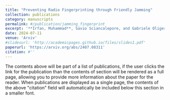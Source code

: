 ```yaml
---
title: "Preventing Radio Fingerprinting through Friendly Jamming"
collection: publications
category: manuscripts
permalink: #/publication/jamming_fingerprint
excerpt: '**Irfan, Muhammad**, Savio Sciancalepore, and Gabriele Oligeri. "Preventing Radio Fingerprinting through Friendly Jamming." arXiv preprint arXiv:2407.08311 (2024).' #using MLA format
date: 2024-07-11
venue: 'Arxiv'
#slidesurl: 'http://academicpages.github.io/files/slides1.pdf'
paperurl: 'https://arxiv.org/abs/2407.08311'
citation: #''
---
```


The contents above will be part of a list of publications, if the user clicks the link for the publication than the contents of section will be rendered as a full page, allowing you to provide more information about the paper for the reader. When publications are displayed as a single page, the contents of the above "citation" field will automatically be included below this section in a smaller font.